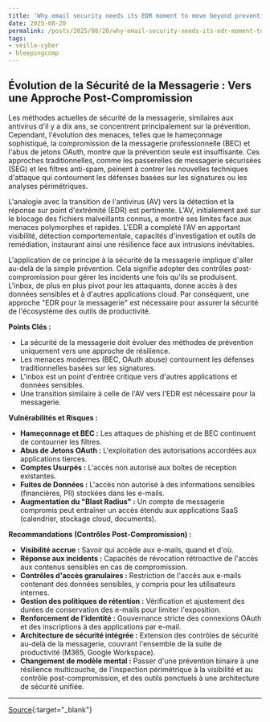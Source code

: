 ```yaml
---
title: 'Why email security needs its EDR moment to move beyond prevention'
date: 2025-08-20
permalink: /posts/2025/08/20/why-email-security-needs-its-edr-moment-to-move-beyond-prevention/
tags:
- veille-cyber
- bleepingcomp
---
```

## Évolution de la Sécurité de la Messagerie : Vers une Approche Post-Compromission

Les méthodes actuelles de sécurité de la messagerie, similaires aux antivirus d'il y a dix ans, se concentrent principalement sur la prévention. Cependant, l'évolution des menaces, telles que le hameçonnage sophistiqué, la compromission de la messagerie professionnelle (BEC) et l'abus de jetons OAuth, montre que la prévention seule est insuffisante. Ces approches traditionnelles, comme les passerelles de messagerie sécurisées (SEG) et les filtres anti-spam, peinent à contrer les nouvelles techniques d'attaque qui contournent les défenses basées sur les signatures ou les analyses périmétriques.

L'analogie avec la transition de l'antivirus (AV) vers la détection et la réponse sur point d'extrémité (EDR) est pertinente. L'AV, initialement axé sur le blocage des fichiers malveillants connus, a montré ses limites face aux menaces polymorphes et rapides. L'EDR a complété l'AV en apportant visibilité, détection comportementale, capacités d'investigation et outils de remédiation, instaurant ainsi une résilience face aux intrusions inévitables.

L'application de ce principe à la sécurité de la messagerie implique d'aller au-delà de la simple prévention. Cela signifie adopter des contrôles post-compromission pour gérer les incidents une fois qu'ils se produisent. L'inbox, de plus en plus pivot pour les attaquants, donne accès à des données sensibles et à d'autres applications cloud. Par conséquent, une approche "EDR pour la messagerie" est nécessaire pour assurer la sécurité de l'écosystème des outils de productivité.

**Points Clés :**

*   La sécurité de la messagerie doit évoluer des méthodes de prévention uniquement vers une approche de résilience.
*   Les menaces modernes (BEC, OAuth abuse) contournent les défenses traditionnelles basées sur les signatures.
*   L'inbox est un point d'entrée critique vers d'autres applications et données sensibles.
*   Une transition similaire à celle de l'AV vers l'EDR est nécessaire pour la messagerie.

**Vulnérabilités et Risques :**

*   **Hameçonnage et BEC :** Les attaques de phishing et de BEC continuent de contourner les filtres.
*   **Abus de Jetons OAuth :** L'exploitation des autorisations accordées aux applications tierces.
*   **Comptes Usurpés :** L'accès non autorisé aux boîtes de réception existantes.
*   **Fuites de Données :** L'accès non autorisé à des informations sensibles (financières, PII) stockées dans les e-mails.
*   **Augmentation du "Blast Radius" :** Un compte de messagerie compromis peut entraîner un accès étendu aux applications SaaS (calendrier, stockage cloud, documents).

**Recommandations (Contrôles Post-Compromission) :**

*   **Visibilité accrue :** Savoir qui accède aux e-mails, quand et d'où.
*   **Réponse aux incidents :** Capacités de révocation rétroactive de l'accès aux contenus sensibles en cas de compromission.
*   **Contrôles d'accès granulaires :** Restriction de l'accès aux e-mails contenant des données sensibles, y compris pour les utilisateurs internes.
*   **Gestion des politiques de rétention :** Vérification et ajustement des durées de conservation des e-mails pour limiter l'exposition.
*   **Renforcement de l'identité :** Gouvernance stricte des connexions OAuth et des inscriptions à des applications par e-mail.
*   **Architecture de sécurité intégrée :** Extension des contrôles de sécurité au-delà de la messagerie, couvrant l'ensemble de la suite de productivité (M365, Google Workspace).
*   **Changement de modèle mental :** Passer d'une prévention binaire à une résilience multicouche, de l'inspection périmétrique à la visibilité et au contrôle post-compromission, et des outils ponctuels à une architecture de sécurité unifiée.

---
[Source](https://www.bleepingcomputer.com/news/security/why-email-security-needs-its-edr-moment-to-move-beyond-prevention/){:target="_blank"}
